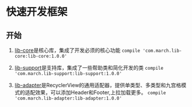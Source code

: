 # 快速开发框架

## 开始

1. [lib-core](https://github.com/chendongMarch/CommonLib/lib-core)是核心库，集成了开发必须的核心功能
`compile 'com.march.lib-core:lib-core:1.0.0'`


2. [lib-support](https://github.com/chendongMarch/CommonLib/lib-support)是支持库，集成了一些帮助类和简化开发的类
`compile 'com.march.lib-support:lib-support:1.0.0'`

3. [lib-adapter](https://github.com/chendongMarch/CommonLib/lib-adapter)是RecyclerView的通用适配器，提供单类型、多类型和九宫格模式的适配效果，可以添加Header和Footer,上拉加载更多。
`compile 'com.march.lib-adapter:lib-adapter:1.0.0'`







